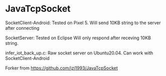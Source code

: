 # JavaTcpSocket

SocketClient-Android:
Tested on Pixel 5.
Will send 10KB string to the server after connecting

SocketServer:
Tested on Eclipse
Will only respond after receving 10KB string.


infer_iot_back_up.c:
Raw socket server on Ubuntu20.04. Can work with SocketClient-Android



Forker from https://github.com/jzj1993/JavaTcpSocket